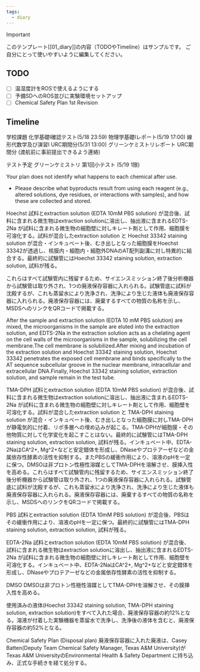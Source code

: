 ```yaml
---
tags:
  - diary
---
```

> [!IMPORTANT]
> このテンプレート[[01_diary]]の内容（TODOやTimeline）はサンプルです。
> ご自分にとって使いやすいように編集してください。

## TODO

- [ ] 温湿度計をROSで使えるようにする
- [ ] 予備SDへのROS並びに実験環境セットアップ
- [ ] Chemical Safety Plan 1st Revision

## Timeline
学校課題
化学基礎Ⅰ確認テスト(5/18 23:59)
物理学基礎Ⅰレポート(5/19 17:00)
線形代数学及び演習Ⅰ URC期間分(5/31 13:00)
グリーンケミストリレポート URC期間分 (渡航前に事前提出できるよう連絡)

テスト予定
グリーンケミストリ 第1回小テスト (5/19 1限)

Your plan does not identify what happens to each chemical after use.  
- Please describe what byproducts result from using each reagent (e.g., altered solutions, dye residues, or interactions with samples), and how these are collected and stored.

Hoechst
試料とextraction solution (EDTA 10mM PBS solution) が混合後、試料に含まれる微生物はextraction solutionに溶出し、抽出液に含まれるEDTS-2Na が試料に含まれる微生物の細胞壁に対しキレート剤として作用、細胞膜を可溶化する。試料が混合したextraction solution と Hoechst 33342 staining solution が混合・インキュベート後、むき出しとなった細胞膜をHoechst 33342が透過し、核膜内・細胞内・細胞外DNAのAT配列副溝に対し特異的に結合する。最終的に試験管にはHoechst 33342 staining solution, extraction solution, 試料が残る。

これらはすべて試験管内に残留するため、サイエンスミッション終了後分析機器から試験管は取り外され、1つの廃液保存容器に入れられる。試験管底に試料が沈殿するが、これも蒸留水により洗浄され、洗浄により生じた液体も廃液保存容器に入れられる。廃液保存容器には、廃棄するすべての物質の名称を示し、MSDSへのリンクをQRコードで掲載する。

After the sample and extraction solution (EDTA 10 mM PBS solution) are mixed, the microorganisms in the sample are eluted into the extraction solution, and EDTS-2Na in the extraction solution acts as a chelating agent on the cell walls of the microorganisms in the sample, solubilizing the cell membrane.The cell membrane is solubilized.After mixing and incubation of the extraction solution and Hoechst 33342 staining solution, Hoechst 33342 penetrates the exposed cell membrane and binds specifically to the AT sequence subcellular groove in the nuclear membrane, intracellular and extracellular DNA.Finally, Hoechst 33342 staining solution, extraction solution, and sample remain in the test tube.


TMA-DPH
試料とextraction solution (EDTA 10mM PBS solution) が混合後、試料に含まれる微生物はextraction solutionに溶出し、抽出液に含まれるEDTS-2Na が試料に含まれる微生物の細胞壁に対しキレート剤として作用、細胞壁を可溶化する。試料が混合したextraction solution と TMA-DPH staining solution が混合・インキュベート後、むき出しとなった細胞膜に対しTMA-DPHが静電気的に付着、リポ多層への埋め込みが起こる。TMA-DPHが細胞膜・その他物質に対して化学変化を起こすことはない。最終的に試験管にはTMA-DPH staining solution, extraction solution, 試料が残る。インキュベート中、EDTA-2NaはCA^2+, Mg^2+などと安定錯体を形成し、DNaseやプロテアーゼなどの金属依存性酵素の活性を抑制する。またPBSの緩衝作用により、溶液のpHを一定に保つ。DMSOは非プロトン性極性溶媒としてTMA-DPHを溶解させ、膜挿入性を高める。これらはすべて試験管内に残留するため、サイエンスミッション終了後分析機器から試験管は取り外され、1つの廃液保存容器に入れられる。試験管底に試料が沈殿するが、これも蒸留水により洗浄され、洗浄により生じた液体も廃液保存容器に入れられる。廃液保存容器には、廃棄するすべての物質の名称を示し、MSDSへのリンクをQRコードで掲載する。

PBS
試料とextraction solution (EDTA 10mM PBS solution) が混合後、PBSはその緩衝作用により、溶液のpHを一定に保つ。最終的に試験管にはTMA-DPH staining solution, extraction solution, 試料が残る。

EDTA-2Na
試料とextraction solution (EDTA 10mM PBS solution) が混合後、試料に含まれる微生物はextraction solutionに溶出し、抽出液に含まれるEDTS-2Na が試料に含まれる微生物の細胞壁に対しキレート剤として作用、細胞壁を可溶化する。インキュベート中、EDTA-2NaはCA^2+, Mg^2+などと安定錯体を形成し、DNaseやプロテアーゼなどの金属依存性酵素の活性を抑制する。

DMSO
DMSOは非プロトン性極性溶媒としてTMA-DPHを溶解させ、その膜挿入性を高める。

使用済みの液体(Hoechst 33342 staining solution, TMA-DPH staining solution, extraction solution)をすべて入れた場合、廃液保存容器の約12%となる。溶液が付着した実験機器を蒸留水で洗浄し、洗浄後の液体を含むと、廃液保存容器の約52%となる。


Chemical Safety Plan (Disposal plan)
廃液保存容器に入れた廃液は、Casey Batten(Deputy Team Chemical Safety Manager, Texas A&M University)がTexas A&M UniversityのEnvironmental Health & Safety Department に持ち込み、正式な手続きを経て処分する。